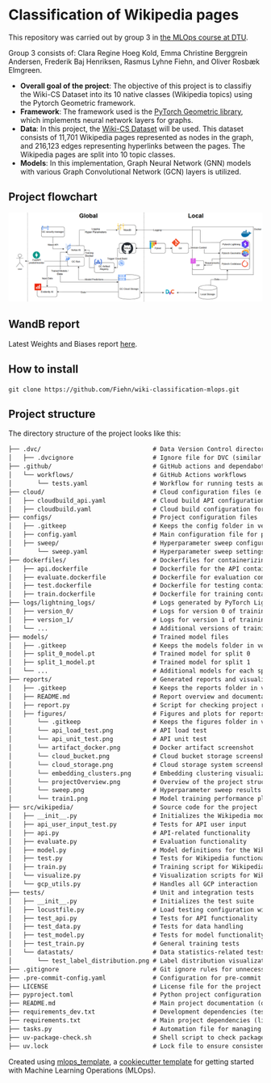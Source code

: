 
# Classification of Wikipedia pages 

This repository was carried out by group 3 in [the MLOps course at DTU](https://skaftenicki.github.io/dtu_mlops/). 

Group 3 consists of: Clara Regine Hoeg Kold, Emma Christine Berggrein Andersen, Frederik Baj Henriksen, Rasmus Lyhne Fiehn, and Oliver Rosbæk Elmgreen.

* **Overall goal of the project**: The objective of this project is to classifiy the Wiki-CS Dataset into its 10 native classes (Wikipedia topics) using the Pytorch Geometric framework. 
* **Framework**: The framework used is the [PyTorch Geometric library](https://pytorch-geometric.readthedocs.io), which implements neural network layers for graphs. 
* **Data**: In this project, the [Wiki-CS Dataset](https://github.com/pmernyei/wiki-cs-dataset) will be used. This dataset consists of 11,701 Wikipedia pages represented as nodes in the graph, and 216,123 edges representing hyperlinks between the pages. The Wikipedia pages are split into 10 topic classes. 
* **Models**: In this implementation, Graph Neural Network (GNN) models with various Graph Convolutional Network (GCN) layers is utilized. 

## Project flowchart
![projectOverview](https://github.com/Fiehn/wiki-classification-mlops/blob/main/reports/figures/projectOverview.png)

## WandB report
Latest Weights and Biases report [here](https://wandb.ai/mlops2025/wiki_classification?nw=nwusers204623). 

## How to install 
`git clone https://github.com/Fiehn/wiki-classification-mlops.git`

## Project structure

The directory structure of the project looks like this:
```txt
├── .dvc/                               # Data Version Control directory for tracking datasets and models
│   ├── .dvcignore                      # Ignore file for DVC (similar to .gitignore)
├── .github/                            # GitHub actions and dependabot configuration
│   └── workflows/                      # GitHub Actions workflows
│       └── tests.yaml                  # Workflow for running tests automatically
├── cloud/                              # Cloud configuration files (e.g., for building and deploying in the cloud)
│   ├── cloudbuild_api.yaml             # Cloud build API configuration
│   ├── cloudbuild.yaml                 # Cloud build configuration for CI/CD pipelines
├── configs/                            # Project configuration files
│   ├── .gitkeep                        # Keeps the config folder in version control (if empty)
│   ├── config.yaml                     # Main configuration file for project settings
│   ├── sweep/                          # Hyperparameter sweep configuration
│       └── sweep.yaml                  # Hyperparameter sweep settings
├── dockerfiles/                        # Dockerfiles for containerizing the project
│   ├── api.dockerfile                  # Dockerfile for the API container
│   ├── evaluate.dockerfile             # Dockerfile for evaluation container
│   ├── test.dockerfile                 # Dockerfile for testing container
│   ├── train.dockerfile                # Dockerfile for training container
├── logs/lightning_logs/                # Logs generated by PyTorch Lightning during training
│   ├── version_0/                      # Logs for version 0 of training
│   ├── version_1/                      # Logs for version 1 of training
│   └── ...                             # Additional versions of training logs, up to version_8
├── models/                             # Trained model files
│   ├── .gitkeep                        # Keeps the models folder in version control (if empty)
│   ├── split_0_model.pt                # Trained model for split 0
│   ├── split_1_model.pt                # Trained model for split 1
│   └── ...                             # Additional models for each split up to split_19_model.pt
├── reports/                            # Generated reports and visualizations
│   ├── .gitkeep                        # Keeps the reports folder in version control (if empty)
│   ├── README.md                       # Report overview and documentation
│   ├── report.py                       # Script for checking project reports
│   ├── figures/                        # Figures and plots for reports
│       └── .gitkeep                    # Keeps the figures folder in version control (if empty)
│       └── api_load_test.png           # API load test
│       └── api_unit_test.png           # API unit test
│       └── artifact_docker.png         # Docker artifact screenshot
│       └── cloud_bucket.png            # Cloud bucket storage screenshot
│       └── cloud_storage.png           # Cloud storage system screenshot
│       └── embedding_clusters.png      # Embedding clustering visualization
│       └── projectOverview.png         # Overview of the project structure
│       └── sweep.png                   # Hyperparameter sweep results plot
│       └── train1.png                  # Model training performance plot
├── src/wikipedia/                      # Source code for the project
│   ├── __init__.py                     # Initializes the Wikipedia module
│   ├── api_user_input_test.py          # Tests for API user input
│   ├── api.py                          # API-related functionality
│   ├── evaluate.py                     # Evaluation functionality
│   ├── model.py                        # Model definitions for the Wikipedia data
│   ├── test.py                         # Tests for Wikipedia functionality
│   ├── train.py                        # Training script for Wikipedia models
│   └── visualize.py                    # Visualization scripts for Wikipedia data
│   └── gcp_utils.py                    # Handles all GCP interaction
├── tests/                              # Unit and integration tests
│   ├── __init__.py                     # Initializes the test suite
│   ├── locustfile.py                   # Load testing configuration with Locust
│   ├── test_api.py                     # Tests for API functionality
│   ├── test_data.py                    # Tests for data handling
│   ├── test_model.py                   # Tests for model functionality
│   ├── test_train.py                   # General training tests
│   └── datastats/                      # Data statistics-related tests
│       └── test_label_distribution.png # Label distribution visualization for training data
├── .gitignore                          # Git ignore rules for unnecessary files
├── .pre-commit-config.yaml             # Configuration for pre-commit hooks (e.g., linting)
├── LICENSE                             # License file for the project
├── pyproject.toml                      # Python project configuration file (e.g., build system, dependencies)
├── README.md                           # Main project documentation (overview, setup)
├── requirements_dev.txt                # Development dependencies (testing, linting)
├── requirements.txt                    # Main project dependencies (libraries, frameworks)
├── tasks.py                            # Automation file for managing project tasks
├── uv-package-check.sh                 # Shell script to check package versions
├── uv.lock                             # Lock file to ensure consistent package versions

```


Created using [mlops_template](https://github.com/SkafteNicki/mlops_template),
a [cookiecutter template](https://github.com/cookiecutter/cookiecutter) for getting
started with Machine Learning Operations (MLOps).
